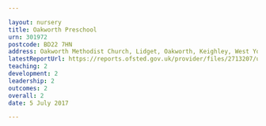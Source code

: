 ```yaml
---

layout: nursery
title: Oakworth Preschool
urn: 301972
postcode: BD22 7HN
address: Oakworth Methodist Church, Lidget, Oakworth, Keighley, West Yorkshire, BD22 7HN
latestReportUrl: https://reports.ofsted.gov.uk/provider/files/2713207/urn/301972.pdf
teaching: 2
development: 2
leadership: 2
outcomes: 2
overall: 2
date: 5 July 2017

---
```

